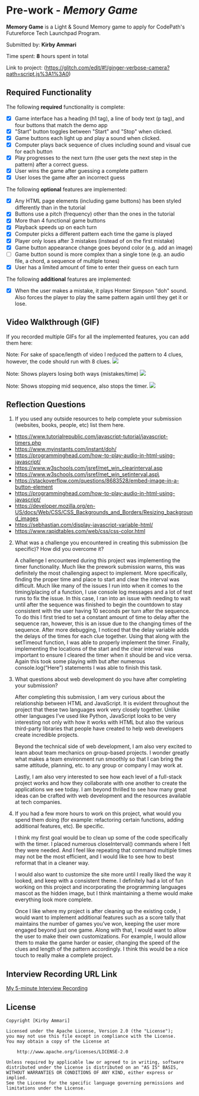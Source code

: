 # Pre-work - *Memory Game*

**Memory Game** is a Light & Sound Memory game to apply for CodePath's Futureforce Tech Launchpad Program. 

Submitted by: **Kirby Ammari**

Time spent: **8** hours spent in total

Link to project: (https://glitch.com/edit/#!/ginger-verbose-camera?path=script.js%3A1%3A0)

## Required Functionality

The following **required** functionality is complete:

* [X] Game interface has a heading (h1 tag), a line of body text (p tag), and four buttons that match the demo app
* [X] "Start" button toggles between "Start" and "Stop" when clicked. 
* [X] Game buttons each light up and play a sound when clicked. 
* [X] Computer plays back sequence of clues including sound and visual cue for each button
* [X] Play progresses to the next turn (the user gets the next step in the pattern) after a correct guess. 
* [X] User wins the game after guessing a complete pattern
* [X] User loses the game after an incorrect guess

The following **optional** features are implemented:

* [X] Any HTML page elements (including game buttons) has been styled differently than in the tutorial
* [X] Buttons use a pitch (frequency) other than the ones in the tutorial
* [X] More than 4 functional game buttons
* [X] Playback speeds up on each turn
* [X] Computer picks a different pattern each time the game is played
* [X] Player only loses after 3 mistakes (instead of on the first mistake)
* [X] Game button appearance change goes beyond color (e.g. add an image)
* [ ] Game button sound is more complex than a single tone (e.g. an audio file, a chord, a sequence of multiple tones)
* [X] User has a limited amount of time to enter their guess on each turn

The following **additional** features are implemented:

- [X] When the user makes a mistake, it plays Homer Simpson "doh" sound. Also forces the player to play the same pattern again until they get it or lose.

## Video Walkthrough (GIF)

If you recorded multiple GIFs for all the implemented features, you can add them here:

Note: For sake of space/length of video I reduced the pattern to 4 clues, however, the code should run with 8 clues.
![](prework_win.gif)

Note: Shows players losing both ways (mistakes/time)
![](prework_lose.gif)

Note: Shows stopping mid sequence, also stops the timer.
![](prework_stop_while_playing.gif)

## Reflection Questions
1. If you used any outside resources to help complete your submission (websites, books, people, etc) list them here. 
- https://www.tutorialrepublic.com/javascript-tutorial/javascript-timers.php
- https://www.myinstants.com/instant/doh/
- https://programminghead.com/how-to-play-audio-in-html-using-javascript/
- https://www.w3schools.com/jsref/met_win_clearinterval.asp
- https://www.w3schools.com/jsref/met_win_setinterval.asp\
- https://stackoverflow.com/questions/8683528/embed-image-in-a-button-element
- https://programminghead.com/how-to-play-audio-in-html-using-javascript/
- https://developer.mozilla.org/en-US/docs/Web/CSS/CSS_Backgrounds_and_Borders/Resizing_background_images
- https://sebhastian.com/display-javascript-variable-html/
- https://www.rapidtables.com/web/css/css-color.html

2. What was a challenge you encountered in creating this submission (be specific)? How did you overcome it?

    A challenge I encountered during this project was implementing the timer functionality. Much like the prework submission warns, this was definitely the most challenging aspect to implement. More specifically, finding the proper time and place to start and clear the interval was difficult. Much like many of the issues I run into when it comes to the timing/placing of a function, I use console log messages and a lot of test runs to fix the issue. In this case, I ran into an issue with needing to wait until after the sequence was finished to begin the countdown to stay consistent with the user having 10 seconds per turn after the sequence. To do this I first tried to set a constant amount of time to delay after the sequence ran, however, this is an issue due to the changing times of the sequence. After more debugging, I noticed that the delay variable adds the delays of the times for each clue together. Using that along with the setTimeout function, I was able to properly implement the timer. Finally, implementing the locations of the start and the clear interval was important to ensure I cleared the timer when it should be and vice versa. Again this took some playing with but after numerous console.log(“Here”) statements I was able to finish this task.

3. What questions about web development do you have after completing your submission?

    After completing this submission, I am very curious about the relationship between HTML and JavaScript. It is evident throughout the project that these two languages work very closely together. Unlike other languages I’ve used like Python, JavaScript looks to be very interesting not only with how it works with HTML but also the various third-party libraries that people have created to help web developers create incredible projects.
    
	Beyond the technical side of web development, I am also very excited to learn about team mechanics on group-based projects. I wonder greatly what makes a team environment run smoothly so that I can bring the same attitude, planning, etc. to any group or company I may work at. 
    
	Lastly, I am also very interested to see how each level of a full-stack project works and how they collaborate with one another to create the applications we see today. I am beyond thrilled to see how many great ideas can be crafted with web development and the resources available at tech companies.


4. If you had a few more hours to work on this project, what would you spend them doing (for example: refactoring certain functions, adding additional features, etc). Be specific.

    I think my first goal would be to clean up some of the code specifically with the timer. I placed numerous closeInterval() commands where I felt they were needed. And I feel like repeating that command multiple times may not be the most efficient, and I would like to see how to best reformat that in a cleaner way. 

	I would also want to customize the site more until I really liked the way it looked, and keep with a consistent theme. I definitely had a lot of fun working on this project and incorporating the programming languages mascot as the hidden image, but I think maintaining a theme would make everything look more complete.
    
	Once I like where my project is after cleaning up the existing code, I would want to implement additional features such as a score tally that maintains the number of games you’ve won, keeping the user more engaged beyond just one game. Along with that, I would want to allow the user to make their own customizations. For example, I would allow them to make the game harder or easier, changing the speed of the clues and length of the pattern accordingly. I think this would be a nice touch to really make a complete project.




## Interview Recording URL Link

[My 5-minute Interview Recording](https://uci.zoom.us/rec/share/EKii77cfHeconv-0D8j0KnmBdcvD1sqNJodYSeidsFcCBohfirTDLsh4i4hrPmK8.9dTgMfqD4mjQrwYs?startTime=1649729639000)


## License

    Copyright [Kirby Ammari]

    Licensed under the Apache License, Version 2.0 (the "License");
    you may not use this file except in compliance with the License.
    You may obtain a copy of the License at

        http://www.apache.org/licenses/LICENSE-2.0

    Unless required by applicable law or agreed to in writing, software
    distributed under the License is distributed on an "AS IS" BASIS,
    WITHOUT WARRANTIES OR CONDITIONS OF ANY KIND, either express or implied.
    See the License for the specific language governing permissions and
    limitations under the License.
